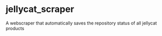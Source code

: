 # jellycat_scraper
A webscraper that automatically saves the repository status of all jellycat products
